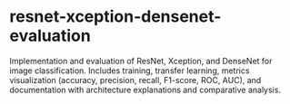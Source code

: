 # resnet-xception-densenet-evaluation
Implementation and evaluation of ResNet, Xception, and DenseNet for image classification. Includes training, transfer learning, metrics visualization (accuracy, precision, recall, F1-score, ROC, AUC), and documentation with architecture explanations and comparative analysis.
